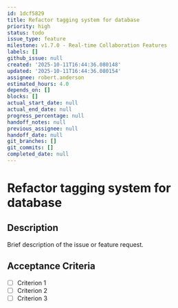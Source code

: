 ```yaml
---
id: 1dcf5829
title: Refactor tagging system for database
priority: high
status: todo
issue_type: feature
milestone: v1.7.0 - Real-time Collaboration Features
labels: []
github_issue: null
created: '2025-10-11T16:44:36.080148'
updated: '2025-10-11T16:44:36.080154'
assignee: robert.anderson
estimated_hours: 4.0
depends_on: []
blocks: []
actual_start_date: null
actual_end_date: null
progress_percentage: null
handoff_notes: null
previous_assignee: null
handoff_date: null
git_branches: []
git_commits: []
completed_date: null
---
```


# Refactor tagging system for database

## Description

Brief description of the issue or feature request.

## Acceptance Criteria

- [ ] Criterion 1
- [ ] Criterion 2
- [ ] Criterion 3